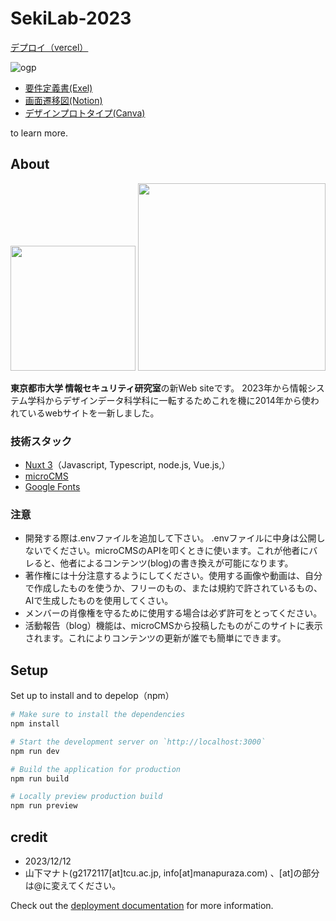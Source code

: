 # SekiLab-2023

[デプロイ（vercel）](https://sekilab.vercel.app)

![ogp](https://github.com/ManatoYamashita/sekilab/assets/95745485/7021afc1-7c29-4b5e-a555-6d0f8710e3b8)

* [要件定義書(Exel)](https://1drv.ms/x/s!AruScVw9sB9O5D9dQ_PdhAIP56h9?e=VYmnix)
* [画面遷移図(Notion)](https://tcu-yamamana.notion.site/seki-lab-New-website-c2f137c1e5a647aaabeed47c67276792?pvs=4)
* [デザインプロトタイプ(Canva)](https://www.canva.com/design/DAFx-TRbjlg/IDxJPlY5_zL0MiiZagXpEw/view?utm_content=DAFx-TRbjlg&utm_campaign=designshare&utm_medium=link&utm_source=editor)

to learn more.

## About

<img src="https://github.com/ManatoYamashita/sekilab/assets/95745485/860bced5-217e-4830-8d16-6142ca9f9f94" width="200"  />

<img src="https://github.com/ManatoYamashita/sekilab/assets/95745485/31658ae7-8ccc-4173-9ad6-fc04ded04067" width="300" />

**東京都市大学 情報セキュリティ研究室**の新Web siteです。
2023年から情報システム学科からデザインデータ科学科に一転するためこれを機に2014年から使われているwebサイトを一新しました。

### 技術スタック

* [Nuxt 3](https://nuxt.com/docs/getting-started/introduction)（Javascript, Typescript, node.js, Vue.js,）
* [microCMS](https://microcms.io)
* [Google Fonts](https://fonts.google.com)

### 注意

* 開発する際は.envファイルを追加して下さい。
  .envファイルに中身は公開しないでください。microCMSのAPIを叩くときに使います。これが他者にバレると、他者によるコンテンツ(blog)の書き換えが可能になります。
* 著作権には十分注意するようにしてください。使用する画像や動画は、自分で作成したものを使うか、フリーのもの、または規約で許されているもの、AIで生成したものを使用してくさい。
* メンバーの肖像権を守るために使用する場合は必ず許可をとってください。
* 活動報告（blog）機能は、microCMSから投稿したものがこのサイトに表示されます。これによりコンテンツの更新が誰でも簡単にできます。

## Setup

Set up to install and to depelop（npm）

```bash
# Make sure to install the dependencies
npm install

# Start the development server on `http://localhost:3000`
npm run dev

# Build the application for production
npm run build

# Locally preview production build
npm run preview
```

## credit
* 2023/12/12
* 山下マナト(g2172117[at]tcu.ac.jp, info[at]manapuraza.com) 、[at]の部分は@に変えてください。

Check out the [deployment documentation](https://nuxt.com/docs/getting-started/deployment) for more information.
